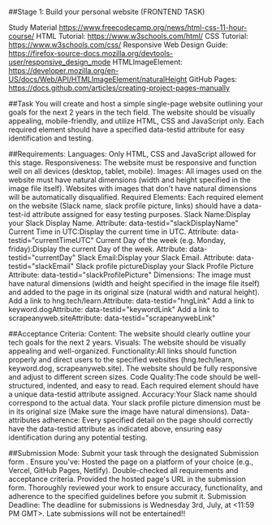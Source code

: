 ##Stage 1: Build your personal website (FRONTEND TASK)

Study Material
https://www.freecodecamp.org/news/html-css-11-hour-course/
HTML Tutorial: https://www.w3schools.com/html/
CSS Tutorial: https://www.w3schools.com/css/
Responsive Web Design Guide: https://firefox-source-docs.mozilla.org/devtools-user/responsive_design_mode
HTMLImageElement: https://developer.mozilla.org/en-US/docs/Web/API/HTMLImageElement/naturalHeight
GitHub Pages: https://docs.github.com/articles/creating-project-pages-manually

##Task
You will create and host a simple single-page website outlining your goals for the next 2 years in the tech field.
The website should be visually appealing, mobile-friendly, and utilize HTML, CSS and JavaScript only.
Each required element should have a specified data-testid attribute for easy identification and testing.

##Requirements:
Languages: Only HTML, CSS and JavaScript allowed for this stage.
Responsiveness: The website must be responsive and function well on all devices (desktop, tablet, mobile).
Images: All images used on the website must have natural dimensions (width and height specified in the image file itself). Websites with images that don't have natural dimensions will be automatically disqualified.
Required Elements: Each required element on the website (Slack name, slack profile picture, links) should have a data-test-id attribute assigned for easy testing purposes.
Slack Name:Display your Slack Display Name.
Attribute: data-testid="slackDisplayName"
Current Time in UTC:Display the current time in UTC.
Attribute: data-testid="currentTimeUTC"
Current Day of the week (e.g. Monday, friday):Display the current Day of the week.
Attribute: data-testid="currentDay"
Slack Email:Display your Slack Email.
Attribute: data-testid="slackEmail"
Slack profile pictureDisplay your Slack Profile Picture
Attribute: data-testid="slackProfilePicture"
Dimensions: The image must have natural dimensions (width and height specified in the image file itself) and added to the page in its original size (natural width and natural height).
Add a link to hng.tech/learn.Attribute: data-testid="hngLink"
Add a link to keyword.dogAttribute: data-testid="keywordLink"
Add a link to scrapeanyweb.siteAttribute: data-testid="scrapeanywebLink"

##Acceptance Criteria:
Content: The website should clearly outline your tech goals for the next 2 years.
Visuals: The website should be visually appealing and well-organized.
Functionality:All links should function properly and direct users to the specified websites (hng.tech/learn, keyword.dog, scrapeanyweb.site).
The website should be fully responsive and adjust to different screen sizes.
Code Quality:The code should be well-structured, indented, and easy to read.
Each required element should have a unique data-testid attribute assigned.
Accuracy:Your Slack name should correspond to the actual data.
Your slack profile picture dimension must be in its original size (Make sure the image have natural dimensions).
Data-attributes adherence: Every specified detail on the page should correctly have the data-testid attribute as indicated above, ensuring easy identification during any potential testing.

##Submission Mode:
Submit your task through the designated Submission form  . Ensure you've:
Hosted the page on a platform of your choice (e.g., Vercel, GitHub Pages, Netlify).
Double-checked all requirements and acceptance criteria.
Provided the hosted page's URL in the submission form.
Thoroughly reviewed your work to ensure accuracy, functionality, and adherence to the specified guidelines before you submit it.
Submission Deadline:
The deadline for submissions is Wednesday 3rd, July, at <11:59 PM GMT>. Late submissions will not be entertained!! 
